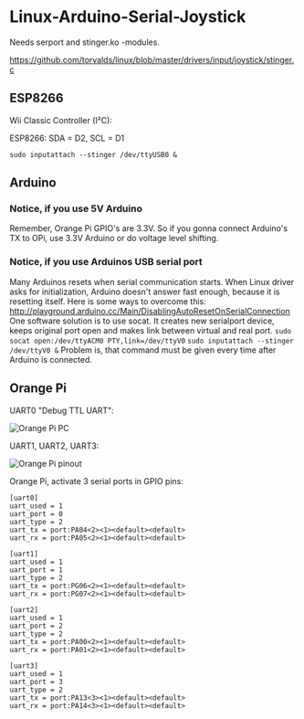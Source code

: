 # Linux-Arduino-Serial-Joystick

Needs serport and stinger.ko -modules.

https://github.com/torvalds/linux/blob/master/drivers/input/joystick/stinger.c

## ESP8266

Wii Classic Controller (I²C):

ESP8266: SDA = D2, SCL = D1

`sudo inputattach --stinger /dev/ttyUSB0 &`

## Arduino
### Notice, if you use 5V Arduino
Remember, Orange Pi GPIO's are 3.3V. So if you gonna connect Arduino's TX to OPi, use 3.3V Arduino or do voltage level shifting.
### Notice, if you use Arduinos USB serial port
Many Arduinos resets when serial communication starts. When Linux driver asks for initialization, Arduino doesn't answer fast enough, because it is resetting itself. Here is some ways to overcome this: http://playground.arduino.cc/Main/DisablingAutoResetOnSerialConnection
One software solution is to use socat. It creates new serialport device, keeps original port open and makes link between virtual and real port.
`sudo socat open:/dev/ttyACM0 PTY,link=/dev/ttyV0`
`sudo inputattach --stinger /dev/ttyV0 &`
Problem is, that command must be given every time after Arduino is connected.

## Orange Pi

UART0 "Debug TTL UART":

![Orange Pi PC](https://github.com/mcgurk/Linux-Arduino-Serial-Joystick/raw/master/Images/Orange_Pi_PC.jpg)

UART1, UART2, UART3:

![Orange Pi pinout](https://github.com/mcgurk/Linux-Arduino-Serial-Joystick/raw/master/Images/OrangePi-pinout.png)

Orange Pi, activate 3 serial ports in GPIO pins:
```
[uart0]
uart_used = 1
uart_port = 0
uart_type = 2
uart_tx = port:PA04<2><1><default><default>
uart_rx = port:PA05<2><1><default><default>

[uart1]
uart_used = 1
uart_port = 1
uart_type = 2
uart_tx = port:PG06<2><1><default><default>
uart_rx = port:PG07<2><1><default><default>

[uart2]
uart_used = 1
uart_port = 2
uart_type = 2
uart_tx = port:PA00<2><1><default><default>
uart_rx = port:PA01<2><1><default><default>

[uart3]
uart_used = 1
uart_port = 3
uart_type = 2
uart_tx = port:PA13<3><1><default><default>
uart_rx = port:PA14<3><1><default><default>
```

